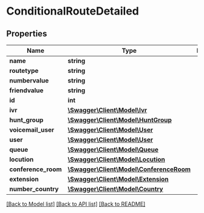 # ConditionalRouteDetailed

## Properties
Name | Type | Description | Notes
------------ | ------------- | ------------- | -------------
**name** | **string** |  | 
**routetype** | **string** |  | [optional] 
**numbervalue** | **string** |  | [optional] 
**friendvalue** | **string** |  | [optional] 
**id** | **int** |  | [optional] 
**ivr** | [**\Swagger\Client\Model\Ivr**](Ivr.md) |  | [optional] 
**hunt_group** | [**\Swagger\Client\Model\HuntGroup**](HuntGroup.md) |  | [optional] 
**voicemail_user** | [**\Swagger\Client\Model\User**](User.md) |  | [optional] 
**user** | [**\Swagger\Client\Model\User**](User.md) |  | [optional] 
**queue** | [**\Swagger\Client\Model\Queue**](Queue.md) |  | [optional] 
**locution** | [**\Swagger\Client\Model\Locution**](Locution.md) |  | [optional] 
**conference_room** | [**\Swagger\Client\Model\ConferenceRoom**](ConferenceRoom.md) |  | [optional] 
**extension** | [**\Swagger\Client\Model\Extension**](Extension.md) |  | [optional] 
**number_country** | [**\Swagger\Client\Model\Country**](Country.md) |  | [optional] 

[[Back to Model list]](../README.md#documentation-for-models) [[Back to API list]](../README.md#documentation-for-api-endpoints) [[Back to README]](../README.md)


